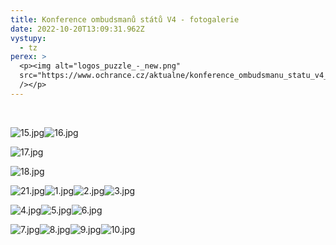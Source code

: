 ```yaml
---
title: Konference ombudsmanů států V4 - fotogalerie
date: 2022-10-20T13:09:31.962Z
vystupy:
  - tz
perex: >
  <p><img alt="logos_puzzle_-_new.png"
  src="https://www.ochrance.cz/aktualne/konference_ombudsmanu_statu_v4_-_fotogalerie/logos_puzzle_-_new.png"
  /></p>
---
```

<p>&nbsp;</p>

<p><img alt="15.jpg" src="https://www.ochrance.cz/aktualne/konference_ombudsmanu_statu_v4_-_fotogalerie/15.jpg" /><img alt="16.jpg" src="https://www.ochrance.cz/aktualne/konference_ombudsmanu_statu_v4_-_fotogalerie/16.jpg" /></p>

<p><img alt="17.jpg" src="https://www.ochrance.cz/aktualne/konference_ombudsmanu_statu_v4_-_fotogalerie/17.jpg" /></p>

<p><img alt="18.jpg" src="https://www.ochrance.cz/aktualne/konference_ombudsmanu_statu_v4_-_fotogalerie/18.jpg" /></p>

<p><img alt="21.jpg" src="https://www.ochrance.cz/aktualne/konference_ombudsmanu_statu_v4_-_fotogalerie/21.jpg" /><img alt="1.jpg" src="https://www.ochrance.cz/aktualne/konference_ombudsmanu_statu_v4_-_fotogalerie/1.jpg" /><img alt="2.jpg" src="https://www.ochrance.cz/aktualne/konference_ombudsmanu_statu_v4_-_fotogalerie/2.jpg" /><img alt="3.jpg" src="https://www.ochrance.cz/aktualne/konference_ombudsmanu_statu_v4_-_fotogalerie/3.jpg" /></p>

<p><img alt="4.jpg" src="https://www.ochrance.cz/aktualne/konference_ombudsmanu_statu_v4_-_fotogalerie/4.jpg" /><img alt="5.jpg" src="https://www.ochrance.cz/aktualne/konference_ombudsmanu_statu_v4_-_fotogalerie/5.jpg" /><img alt="6.jpg" src="https://www.ochrance.cz/aktualne/konference_ombudsmanu_statu_v4_-_fotogalerie/6.jpg" /></p>

<p><img alt="7.jpg" src="https://www.ochrance.cz/aktualne/konference_ombudsmanu_statu_v4_-_fotogalerie/7.jpg" /><img alt="8.jpg" src="https://www.ochrance.cz/aktualne/konference_ombudsmanu_statu_v4_-_fotogalerie/8.jpg" /><img alt="9.jpg" src="https://www.ochrance.cz/aktualne/konference_ombudsmanu_statu_v4_-_fotogalerie/9.jpg" /><img alt="10.jpg" src="https://www.ochrance.cz/aktualne/konference_ombudsmanu_statu_v4_-_fotogalerie/10.jpg" /></p>
